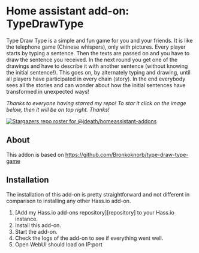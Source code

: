 # Home assistant add-on: TypeDrawType

Type Draw Type is a simple and fun game for you and your friends. It is like the telephone game (Chinese whispers), only with pictures. Every player starts by typing a sentence. Then the texts are passed on and you have to draw the sentence you received. In the next round you get one of the drawings and have to describe it with another sentence (without knowing the initial sentence!). This goes on, by alternately typing and drawing, until all players have participated in every chain (story). In the end everybody sees all the stories and can wonder about how the initial sentences have transformed in unexpected ways!

_Thanks to everyone having starred my repo! To star it click on the image below, then it will be on top right. Thanks!_

[![Stargazers repo roster for @jdeath/homeassistant-addons](https://reporoster.com/stars/jdeath/homeassistant-addons)](https://github.com/jdeath/homeassistant-addons/stargazers)

## About

This addon is based on https://github.com/Bronkoknorb/type-draw-type-game

## Installation

The installation of this add-on is pretty straightforward and not different in
comparison to installing any other Hass.io add-on.

1. [Add my Hass.io add-ons repository][repository] to your Hass.io instance.
1. Install this add-on.
1. Start the add-on.
1. Check the logs of the add-on to see if everything went well.
1. Open WebUI should load on IP:port
